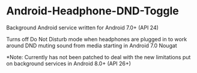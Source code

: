 # Android-Headphone-DND-Toggle

Background Android service written for Android 7.0+ (API 24) 

Turns off Do Not Disturb mode when headphones are plugged in to work around DND muting sound from media starting in Android 7.0 Nougat

*Note: Currently has not been patched to deal with the new limitations put on background services in Android 8.0+ (API 26+)
